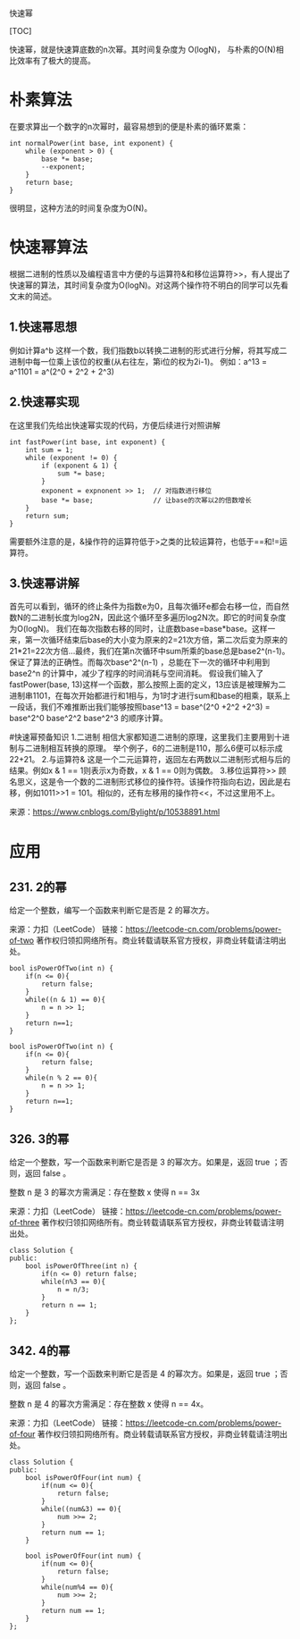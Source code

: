 快速幂

[TOC]

快速幂，就是快速算底数的n次幂。其时间复杂度为 O(logN)， 与朴素的O(N)相比效率有了极大的提高。

# 朴素算法

在要求算出一个数字的n次幂时，最容易想到的便是朴素的循环累乘：
```
int normalPower(int base, int exponent) {
    while (exponent > 0) {
        base *= base;
        --exponent;
    }
    return base;
}
```
很明显，这种方法的时间复杂度为O(N)。

# 快速幂算法
根据二进制的性质以及编程语言中方便的与运算符&和移位运算符>>，有人提出了快速幂的算法，其时间复杂度为O(logN)。对这两个操作符不明白的同学可以先看文末的简述。
## 1.快速幂思想
例如计算a^b 这样一个数，我们指数b以转换二进制的形式进行分解，将其写成二进制中每一位乘上该位的权重(从右往左，第i位的权为2i-1)。
例如：a^13 = a^1101 = a^(2^0 + 2^2 + 2^3) 

## 2.快速幂实现
在这里我们先给出快速幂实现的代码，方便后续进行对照讲解
```
int fastPower(int base, int exponent) {
    int sum = 1;
    while (exponent != 0) {
        if (exponent & 1) {
            sum *= base;
        }
        exponent = expnonent >> 1;  // 对指数进行移位
        base *= base;               // 让base的次幂以2的倍数增长
    }
    return sum;
}
```
需要额外注意的是，&操作符的运算符低于>之类的比较运算符，也低于==和!=运算符。

## 3.快速幂讲解
首先可以看到，循环的终止条件为指数e为0，且每次循环e都会右移一位，而自然数N的二进制长度为log2N，因此这个循环至多遍历log2N次。即它的时间复杂度为O(logN)。
我们在每次指数右移的同时，让底数base=base\*base。这样一来，第一次循环结束后base的大小变为原来的2=21次方倍，第二次后变为原来的21*21=22次方倍...最终，我们在第n次循环中sum所乘的base总是base2^(n-1)。保证了算法的正确性。而每次base^2^(n-1) ，总能在下一次的循环中利用到base2^n 的计算中，减少了程序的时间消耗与空间消耗。
假设我们输入了fastPower(base, 13)这样一个函数，那么按照上面的定义，13应该是被理解为二进制串1101，在每次开始都进行和1相与，为1时才进行sum和base的相乘，联系上一段话，我们不难推断出我们能够按照base^13 = base^(2^0 +2^2 +2^3) = base^2^0 base^2^2 base^2^3 的顺序计算。

#快速幂预备知识
1.二进制
相信大家都知道二进制的原理，这里我们主要用到十进制与二进制相互转换的原理。
举个例子，6的二进制是110，那么6便可以标示成22+21。
2.与运算符&
这是一个二元运算符，返回左右两数以二进制形式相与后的结果。例如x & 1 == 1则表示x为奇数，x & 1 == 0则为偶数。
3.移位运算符>>
顾名思义，这是令一个数的二进制形式移位的操作符。该操作符指向右边，因此是右移，例如1011>>1 = 101。相似的，还有左移用的操作符<<，不过这里用不上。

来源：https://www.cnblogs.com/Bylight/p/10538891.html

# 应用
## 231. 2的幂
给定一个整数，编写一个函数来判断它是否是 2 的幂次方。

来源：力扣（LeetCode）
链接：https://leetcode-cn.com/problems/power-of-two
著作权归领扣网络所有。商业转载请联系官方授权，非商业转载请注明出处。

```
bool isPowerOfTwo(int n) {
    if(n <= 0){
        return false;
    }
    while((n & 1) == 0){
        n = n >> 1;
    }
    return n==1;
}

bool isPowerOfTwo(int n) {
    if(n <= 0){
        return false;
    }
    while(n % 2 == 0){
        n = n >> 1;
    }
    return n==1;
}
```

## 326. 3的幂
给定一个整数，写一个函数来判断它是否是 3 的幂次方。如果是，返回 true ；否则，返回 false 。

整数 n 是 3 的幂次方需满足：存在整数 x 使得 n == 3x

来源：力扣（LeetCode）
链接：https://leetcode-cn.com/problems/power-of-three
著作权归领扣网络所有。商业转载请联系官方授权，非商业转载请注明出处。

```
class Solution {
public:
    bool isPowerOfThree(int n) {
        if(n <= 0) return false;
        while(n%3 == 0){
            n = n/3;
        }
        return n == 1;
    }
};
```

## 342. 4的幂
给定一个整数，写一个函数来判断它是否是 4 的幂次方。如果是，返回 true ；否则，返回 false 。

整数 n 是 4 的幂次方需满足：存在整数 x 使得 n == 4x。

来源：力扣（LeetCode）
链接：https://leetcode-cn.com/problems/power-of-four
著作权归领扣网络所有。商业转载请联系官方授权，非商业转载请注明出处。

```
class Solution {
public:
    bool isPowerOfFour(int num) {
        if(num <= 0){
            return false;
        }
        while((num&3) == 0){
            num >>= 2;
        }
        return num == 1;
    } 
    
    bool isPowerOfFour(int num) {
        if(num <= 0){
            return false;
        }
        while(num%4 == 0){
            num >>= 2;
        }
        return num == 1;
    } 
};
```

